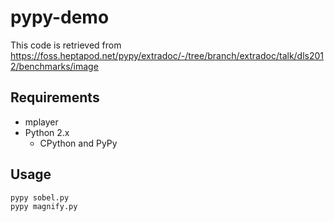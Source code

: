 # pypy-demo

This code is retrieved from https://foss.heptapod.net/pypy/extradoc/-/tree/branch/extradoc/talk/dls2012/benchmarks/image

## Requirements

- mplayer
- Python 2.x
    - CPython and PyPy

## Usage

    pypy sobel.py
    pypy magnify.py

